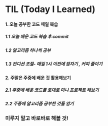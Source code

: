 # TIL (Today I Learned)

#### 1. 오늘 공부한 코드 매일 복습

##### 1.1 오늘 배운 코드 복습 후 commit

##### 1.2 알고리즘 하나씩 공부

##### 1.3 컨디션 조절- 매일 1시 이전에 잠자기 , 커피 줄이기



#### 2. 주말은 주중에 배운 것 활용해보기

##### 2.1 주중에 배운 코드를 토대로 미니 프로젝트 해보기

##### 2.2 주중에 알고리즘 공부한 것들 암기



### 미루지 말고 바로바로 해볼 것!



